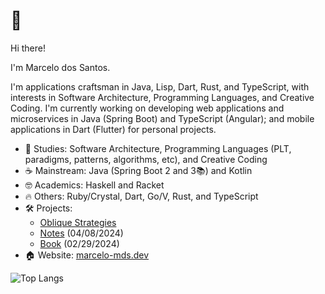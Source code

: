 # 👋

Hi there!

I'm Marcelo dos Santos.

I'm applications craftsman in Java, Lisp, Dart, Rust, and TypeScript, with interests in Software Architecture, Programming Languages, and Creative Coding. I'm currently working on developing web applications and microservices in Java (Spring Boot) and TypeScript (Angular); and mobile applications in Dart (Flutter) for personal projects.

- 📘 Studies: Software Architecture, Programming Languages (PLT, paradigms, patterns, algorithms, etc), and Creative Coding
- ☕ Mainstream: Java (Spring Boot 2 and 3📚) and Kotlin
- 🤓 Academics: Haskell and Racket
- 🔥 Others: Ruby/Crystal, Dart, Go/V, Rust, and TypeScript
- 🛠 Projects:
  - [Oblique Strategies](https://play.google.com/store/apps/details?id=com.github.mdssjc.oblique_strategies 'Oblique Strategies')
  - [Notes](https://github.com/mdssjc/mds-notes 'Notes') (04/08/2024)
  - [Book](https://github.com/mdssjc/mds 'Book') (02/29/2024)
- 🏠 Website: [marcelo-mds.dev](https://marcelo-mds.dev/ 'marcelo-mds.dev')

![Top Langs](https://github-readme-stats.vercel.app/api/top-langs/?username=mdssjc&langs_count=10&layout=compact)
